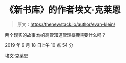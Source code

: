 # 《新书库》的作者埃文·克莱恩

> 原文：<https://thenewstack.io/author/evan-klein/>

两个现实的故事:你的高管知道管理麋鹿需要什么吗？

2019 年 9 月 18 日上午 10 点 54 分

埃文·克莱恩